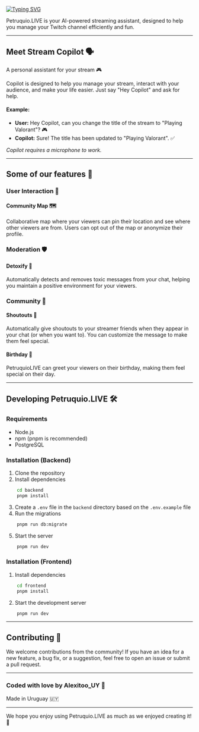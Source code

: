[![Typing SVG](https://readme-typing-svg.herokuapp.com?font=Jost&weight=500&duration=1&pause=1000&center=true&vCenter=true&repeat=false&random=false&width=435&lines=Petruquio.LIVE)](https://git.io/typing-svg)


Petruquio.LIVE is your AI-powered streaming assistant, designed to help you manage your Twitch channel efficiently and fun.

---


## Meet Stream Copilot 🗣️

A personal assistant for your stream 🎮

Copilot is designed to help you manage your stream, interact with your audience, and make your life easier. Just say "Hey Copilot" and ask for help.

#### Example:
- **User:** Hey Copilot, can you change the title of the stream to "Playing Valorant"? 🎮
- **Copilot:** Sure! The title has been updated to "Playing Valorant". ✅

*Copilot requires a microphone to work.*



---

## Some of our features 🌟

### User Interaction 👥
#### Community Map 🗺️
Collaborative map where your viewers can pin their location and see where other viewers are from. Users can opt out of the map or anonymize their profile.

### Moderation 🛡️
#### Detoxify 🚫
Automatically detects and removes toxic messages from your chat, helping you maintain a positive environment for your viewers.

### Community 🎉
#### Shoutouts 📣
Automatically give shoutouts to your streamer friends when they appear in your chat (or when you want to). You can customize the message to make them feel special.

#### Birthday 🎂
PetruquioLIVE can greet your viewers on their birthday, making them feel special on their day.

---



## Developing Petruquio.LIVE 🛠️

### Requirements
- Node.js
- npm (pnpm is recommended)
- PostgreSQL

### Installation (Backend)

1. Clone the repository
2. Install dependencies
```bash
    cd backend
    pnpm install
```
3. Create a `.env` file in the `backend` directory based on the `.env.example` file
4. Run the migrations
```bash
    pnpm run db:migrate
```
5. Start the server
```bash
    pnpm run dev
```

### Installation (Frontend)

1. Install dependencies
```bash
    cd frontend
    pnpm install
```
2. Start the development server
```bash
    pnpm run dev
```

---

## Contributing 🚀

We welcome contributions from the community! If you have an idea for a new feature, a bug fix, or a suggestion, feel free to open an issue or submit a pull request.

---


### Coded with love by Alexitoo_UY 💜
Made in Uruguay 🇺🇾

---

We hope you enjoy using Petruquio.LIVE as much as we enjoyed creating it! 🎉

